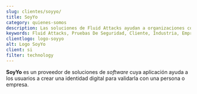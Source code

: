 ```yaml
---
slug: clientes/soyyo/
title: SoyYo
category: quienes-somos
description: Las soluciones de Fluid Attacks ayudan a organizaciones como SoyYo a identificar vulnerabilidades de seguridad en sus sistemas y gestionar sus superficies de ataque.
keywords: Fluid Attacks, Pruebas De Seguridad, Cliente, Industria, Empresa, Organizacion, Pentesting, Hacking Etico, Soyyo
clientlogo: logo-soyyo
alt: Logo SoyYo
client: si
filter: technology
---
```


**SoyYo** es un proveedor de soluciones de *software*
cuya aplicación ayuda a los usuarios a crear una identidad digital
para validarla con una persona o empresa.
